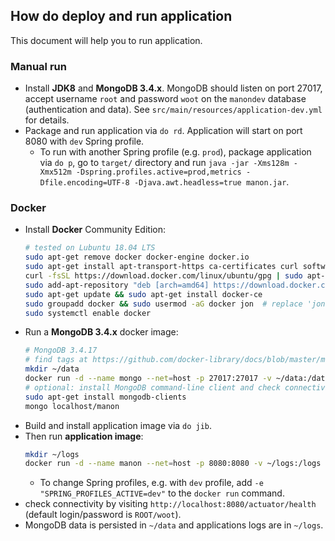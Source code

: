 ## How do deploy and run application

This document will help you to run application.

### Manual run

* Install **JDK8** and **MongoDB 3.4.x**. MongoDB should listen on port 27017, accept username `root` and password `woot` on the `manondev` database (authentication and data). See `src/main/resources/application-dev.yml` for details.  
* Package and run application via `do rd`. Application will start on port 8080 with `dev` Spring profile.
  * To run with another Spring profile (e.g. `prod`), package application via `do p`, go to `target/` directory and run `java -jar -Xms128m -Xmx512m -Dspring.profiles.active=prod,metrics -Dfile.encoding=UTF-8 -Djava.awt.headless=true manon.jar`.

### Docker

* Install **Docker** Community Edition:
  ```bash
  # tested on Lubuntu 18.04 LTS
  sudo apt-get remove docker docker-engine docker.io
  sudo apt-get install apt-transport-https ca-certificates curl software-properties-common
  curl -fsSL https://download.docker.com/linux/ubuntu/gpg | sudo apt-key add -
  sudo add-apt-repository "deb [arch=amd64] https://download.docker.com/linux/ubuntu $(lsb_release -cs) stable"
  sudo apt-get update && sudo apt-get install docker-ce
  sudo groupadd docker && sudo usermod -aG docker jon  # replace 'jon' by your user name (see whoami)
  sudo systemctl enable docker
  ```
* Run a **MongoDB 3.4.x** docker image:
  ```bash
  # MongoDB 3.4.17
  # find tags at https://github.com/docker-library/docs/blob/master/mongo/README.md
  mkdir ~/data
  docker run -d --name mongo --net=host -p 27017:27017 -v ~/data:/data/mongodb mongo:3.4.17-jessie
  # optional: install MongoDB command-line client and check connectivity
  sudo apt-get install mongodb-clients
  mongo localhost/manon
  ```
* Build and install application image via `do jib`.  
* Then run **application image**: 
  ```bash
  mkdir ~/logs
  docker run -d --name manon --net=host -p 8080:8080 -v ~/logs:/logs lermitage-manon:1.0.0-SNAPSHOT
  ```
  * To change Spring profiles, e.g. with `dev` profile, add `-e "SPRING_PROFILES_ACTIVE=dev"` to the `docker run` command.
* check connectivity by visiting `http://localhost:8080/actuator/health` (default login/password is `ROOT/woot`).
* MongoDB data is persisted in `~/data` and applications logs are in `~/logs`.
